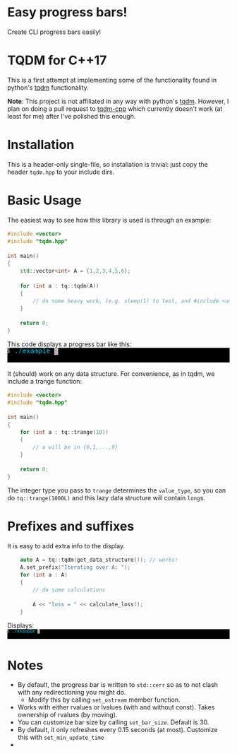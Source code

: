 # Easy progress bars!

Create CLI progress bars easily!

# TQDM for C++17


This is a first attempt at implementing some of the functionality found in python's [tqdm](https://github.com/tqdm/tqdm) functionality.

**Note**: This project is not affiliated in any way with python's [tqdm](https://github.com/tqdm/tqdm). However, I plan on doing a pull request to [tqdm-cpp](https://github.com/tqdm/tqdm.cpp) which currently doesn't work (at least for me) after I've polished this enough.

# Installation

This is a header-only single-file, so installation is trivial: just copy the header `tqdm.hpp` to your include dirs.

# Basic Usage

The easiest way to see how this library is used is through an example:

```c++
#include <vector>
#include "tqdm.hpp"

int main()
{
    std::vector<int> A = {1,2,3,4,5,6};
    
    for (int a : tq::tqdm(A))
    {
        // do some heavy work, (e.g. sleep(1) to test, and #include <unistd.h>)
    }
    
    return 0;
}
```

This code displays a progress bar like this:
![progress bar](pbar.gif "progress bar")

It (should) work on any data structure. For convenience, as in tqdm, we include a trange function:

```c++
#include <vector>
#include "tqdm.hpp"

int main()
{
    for (int a : tq::trange(10))
    {
        // a will be in {0,1,...,9}
    }
    
    return 0;
}
```

The integer type you pass to `trange` determines the `value_type`, so you can do `tq::trange(1000L)` and this lazy data structure will contain `long`s.

# Prefixes and suffixes

It is easy to add extra info to the display.

```c++
    auto A = tq::tqdm(get_data_structure()); // works!
    A.set_prefix("Iterating over A: ");
    for (int a : A)
    {
        // do some calculations
        
        A << "loss = " << calculate_loss();
    }
```

Displays: ![progress bar](pbarwprefixsuffix.gif "progress bar")

# Notes

- By default, the progress bar is written to `std::cerr` so as to not clash with any redirectioning you might do.
    - Modify this by calling `set_ostream` member function.
- Works with either rvalues or lvalues (with and without const). Takes ownership of rvalues (by moving).
- You can customize bar size by calling `set_bar_size`. Default is 30.
- By default, it only refreshes every 0.15 seconds (at most). Customize this with `set_min_update_time`
- 
